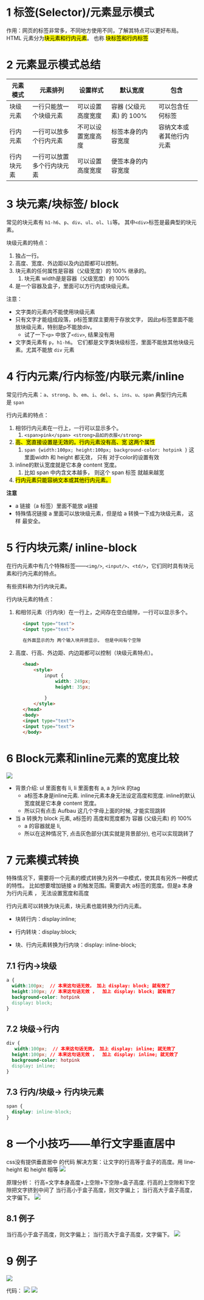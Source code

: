 # 1 标签(Selector)/元素显示模式

作用：网页的标签非常多，不同地方使用不同，了解其特点可以更好布局。
HTML 元素分为<mark>块元素和行内元素</mark>。 也称 <mark>块标签和行内标签</mark>

# 2 元素显示模式总结

| 元素模式  | 元素排列          | 设置样式      | 默认宽度     | 包含           |
| ----- | ------------- | --------- | -------- | ------------ |
| 块级元素  | 一行只能放一个块级元素   | 可以设置高度宽度  | 容器 (父级元素) 的 100%  | 可以包含任何标签     |
| 行内元素  | 一行可以放多个行内元素   | 不可以设置宽度高度 | 标签本身的内容宽度   | 容纳文本或者其他行内元素 |
| 行内块元素 | 一行可以放置多个行内块元素 | 可以设置高度宽度  | 便签本身的内容宽度   |              |

# 3 块元素/块标签/ block

常见的块元素有 `h1-h6`、`p`、`div`、`ul`、`ol`、`li`等。 
其中`<div>`标签是最典型的块元素。

块级元素的特点：

1. 独占一行。
2. 高度、宽度、外边距以及内边距都可以控制。
3. 块元素的任何属性是容器（父级宽度）的 100% 继承的。
    1. 块元素 width是是容器（父级宽度）的 100%
4. 是一个容器及盒子，里面可以方行内或块级元素。

注意：
- 文字类的元素内不能使用块级元素
- 只有文字才能组成段落，p标签里捏主要用于存放文字， 因此p标签里面不能放块级元素，特别是p不能放div。
  - 试了一下`<p>` 中放了`<div>`, 结果没有用
- 文字类元素有 `p`，`h1-h6`。 它们都是文字类块级标签，里面不能放其他块级元素。尤其不能放 `div` 元素

# 4 行内元素/行内标签/内联元素/inline

常见行内元素：`a`、`strong`、`b`、`em`、`i`、`del`、`s`、`ins`、`u`、`span`
典型行内元素是 `span`

行内元素的特点： 

1. 相邻行内元素在一行上，一行可以显示多个。
   1. `<span>pink</span> <strong>品如的衣服</strong> `
2. <mark> 高、宽直接设置是无效的。行内元素没有高、宽 这两个属性 </mark>
   1. `span {width:100px; height:100px; background-color: hotpink }` 这里面width 和 height 都无效， 只有 对于color的设置有效 
3. inline的默认宽度就是它本身 content 宽度。
   1. 比如 span 中内含文本越多， 则这个 span 标签 就越来越宽 
4. <mark>行内元素只能容纳文本或其他行内元素。</mark>

**注意**

- a 链接（a 标签）里面不能放 a链接
- 特殊情况链接 a 里面可以放块级元素，但是给 a 转换一下成为块级元素， 这样 最安全。

# 5 行内块元素/ inline-block

在行内元素中有几个特殊标签——`<img/>`, `<input/>`、`<td/>`，它们同时具有块元素和行内元素的特点。

有些资料称为行内块元素。

行内块元素的特点：

1. 和相邻元素（行内块）在一行上，之间存在空白缝隙，一行可以显示多个。
   
```html
      <input type="text">
      <input type="text">
      
      在外面显示的为 两个输入块并排显示， 但是中间有个空隙
```

2. 高度、行高、外边距、内边距都可以控制（块级元素特点）。
   
```html
      <head>
          <style>
              input { 
                  width: 249px;
                  height: 35px;
      
              }
          </style>
      </head>
      <body>
      <input type="text">
      <input type="text">
      </body>
 ```


# 6 Block元素和inline元素的宽度比较

![](image/Pasted%20image%2020221107152413.png)

- 背景介绍: ul 里面套有 li, li 里面套有 a, a 为link 的tag
    - a标签本身是inline元素. inline元素本身无法设定高度和宽度. inline的默认宽度就是它本身 content 宽度。
    - 所以只有点击 Aufbau 这几个字母上面的时候, 才能实现跳转
- 当 a 转换为 block 元素,  a标签的 高度和宽度都为 容器 (父级元素) 的 100% 
    - a 的容器就是 li, 
    - 所以在这种情况下, 点击灰色部分(其实就是背景部分), 也可以实现跳转了

# 7 元素模式转换

特殊情况下，需要将一个元素的模式转换为另外一中模式，使其具有另外一种模式的特性。
比如想要增加链接 a 的触发范围。需要调大 a标签的宽度。但是a 本身为行内元素 ， 无法设置宽度和高度

行内元素可以转换为块元素，块元素也能转换为行内元素。

- 块转行内：display:inline;

- 行内转块：display:block;

- 块、行内元素转换为行内块：display: inline-block;

## 7.1 行内->块级

```css
a {
  width:100px;  // 本来这句话无效， 加上 display: block; 就有效了
  height:100px; // 本来这句话无效 ，  加上 display: block; 就有效了
  background-color: hotpink
  display: block;
}
```

## 7.2 块级->行内

```css
div {
   width:100px;  // 本来这句话无效， 加上 display: inline; 就无效了
  height:100px; // 本来这句话无效 ，  加上 display: inline; 就无效了
  background-color: hotpink
  display: inline;
}
```

## 7.3 行内/块级-> 行内块元素

```css
span {
  display: inline-block;
}
```

# 8 一个小技巧——单行文字垂直居中

css没有提供垂直居中 的代码
解决方案：让文字的行高等于盒子的高度。用 line-height 和 height 相等
![](image/Chapte2_css_元素显示模式_002_单行文字垂直例子.png)

原理分析：
行高=文字本身高度+上空隙+下空隙=盒子高度. 行高的上空隙和下空隙把文字挤到中间了
当行高小于盒子高度，则文字偏上；
当行高大于盒子高度，文字偏下。
![](image/Chapte2_css_元素显示模式_001_单行文字垂直居中原理.png)

## 8.1 例子
当行高小于盒子高度，则文字偏上；
当行高大于盒子高度，文字偏下。
![](image/Chapte2_css_元素显示模式_003_行高大于小于盒子高度.png)

# 9 例子

![](image/Chapte2_css_元素显示模式_002_例子.png)

代码： 
![](image/Chapte2_css_元素显示模式_003_例子_代码1.png)
![](image/Chapte2_css_元素显示模式_004_例子_代码2.png)



